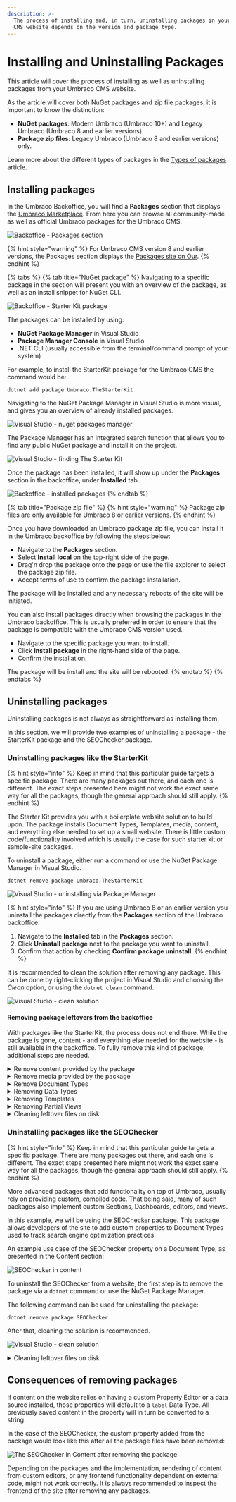 ```yaml
---
description: >-
  The process of installing and, in turn, uninstalling packages in your Umbraco
  CMS website depends on the version and package type.
---
```


# Installing and Uninstalling Packages

This article will cover the process of installing as well as uninstalling packages from your Umbraco CMS website.

As the article will cover both NuGet packages and zip file packages, it is important to know the distinction:

* **NuGet packages**: Modern Umbraco (Umbraco 10+) and Legacy Umbraco (Umbraco 8 and earlier versions).
* **Package zip files**: Legacy Umbraco (Umbraco 8 and earlier versions) only.

Learn more about the different types of packages in the [Types of packages](types-of-packages.md) article.

## Installing packages

In the Umbraco Backoffice, you will find a **Packages** section that displays the [Umbraco Marketplace](https://marketplace.umbraco.com/). From here you can browse all community-made as well as official Umbraco packages for the Umbraco CMS.

![Backoffice - Packages section](<images/backoffice-packages-section (1).png>)

{% hint style="warning" %}
For Umbraco CMS version 8 and earlier versions, the Packages section displays the [Packages site on Our](https://our.umbraco.com/packages/).
{% endhint %}

{% tabs %}
{% tab title="NuGet package" %}
Navigating to a specific package in the section will present you with an overview of the package, as well as an install snippet for NuGet CLI.

![Backoffice - Starter Kit package](<images/backoffice-packages-section-package (1).png>)

The packages can be installed by using:

* **NuGet Package Manager** in Visual Studio
* **Package Manager Console** in Visual Studio
* .NET CLI (usually accessible from the terminal/command prompt of your system)

For example, to install the StarterKit package for the Umbraco CMS the command would be:

`dotnet add package Umbraco.TheStarterKit`

Navigating to the NuGet Package Manager in Visual Studio is more visual, and gives you an overview of already installed packages.

![Visual Studio - nuget packages manager](<images/nuget-installing-options (1).png>)

The Package Manager has an integrated search function that allows you to find any public NuGet package and install it on the project.

![Visual Studio - finding The Starter Kit](images/nuget-package-in-manager.png)

Once the package has been installed, it will show up under the **Packages** section in the backoffice, under **Installed** tab.

![Backoffice - installed packages](<images/backoffice-installed-packages (1).png>)
{% endtab %}

{% tab title="Package zip file" %}
{% hint style="warning" %}
Package zip files are only available for Umbraco 8 or earlier versions.
{% endhint %}

Once you have downloaded an Umbraco package zip file, you can install it in the Umbraco backoffice by following the steps below:

* Navigate to the **Packages** section.
* Select **Install local** on the top-right side of the page.
* Drag'n drop the package onto the page or use the file explorer to select the package zip file.
* Accept terms of use to confirm the package installation.

The package will be installed and any necessary reboots of the site will be initiated.

You can also install packages directly when browsing the packages in the Umbraco backoffice. This is usually preferred in order to ensure that the package is compatible with the Umbraco CMS version used.

* Navigate to the specific package you want to install.
* Click **Install package** in the right-hand side of the page.
* Confirm the installation.

The package will be install and the site will be rebooted.
{% endtab %}
{% endtabs %}

## Uninstalling packages

Uninstalling packages is not always as straightforward as installing them.

In this section, we will provide two examples of uninstalling a package - the StarterKit package and the SEOChecker package.

### Uninstalling packages like the StarterKit

{% hint style="info" %}
Keep in mind that this particular guide targets a specific package. There are many packages out there, and each one is different. The exact steps presented here might not work the exact same way for all the packages, though the general approach should still apply.
{% endhint %}

The Starter Kit provides you with a boilerplate website solution to build upon. The package installs Document Types, Templates, media, content, and everything else needed to set up a small website. There is little custom code/functionality involved which is usually the case for such starter kit or sample-site packages.

To uninstall a package, either run a command or use the NuGet Package Manager in Visual Studio.

`dotnet remove package Umbraco.TheStarterKit`

![Visual Studio - uninstalling via Package Manager](<images/uninstalling-via-nuget-package-manager (1).png>)

{% hint style="info" %}
If you are using Umbraco 8 or an earlier version you uninstall the packages directly from the **Packages** section of the Umbraco backoffice.

1. Navigate to the **Installed** tab in the **Packages** section.
2. Click **Uninstall package** next to the package you want to uninstall.
3. Confirm that action by checking **Confirm package uninstall**.
{% endhint %}

It is recommended to clean the solution after removing any package. This can be done by right-clicking the project in Visual Studio and choosing the _Clean_ option, or using the `dotnet clean` command.

![Visual Studio - clean solution](<images/vs-cleaning-solution (1).png>)

#### Removing package leftovers from the backoffice

With packages like the StarterKit, the process does not end there. While the package is gone, content - and everything else needed for the website - is still available in the backoffice. To fully remove this kind of package, additional steps are needed.

<details>

<summary>Remove content provided by the package</summary>

There is no universal way to tell what content comes from a package, and what content is custom-made. In the Content section, delete individual nodes accordingly. If the goal is to fully remove the package and clean the site, all the content can be removed (and the recycle bin emptied).

<img src="images/removing-content (1).png" alt="Backoffice - removing content" data-size="original">

</details>

<details>

<summary>Remove media provided by the package</summary>

Similar to content, media also might have to be removed.

<img src="images/removing-media (1).png" alt="Backoffice - removing media" data-size="original">

</details>

<details>

<summary>Remove Document Types</summary>

Document Types can be removed from the **Settings** section. If fully removing the package, all Document Types can be deleted, as there are no default Document Types in a clean-slate Umbraco installation.

<img src="images/removing-document-types (1).png" alt="Backoffice - removing document types" data-size="original">

</details>

<details>

<summary>Removing Data Types</summary>

As opposed to Document Types, there are some Data Types that are available out of the box when Umbraco is installed. It is not recommended to remove them. The safe approach is to delete any item that starts with a Document Type prefix and includes multiple dashes. That is the default naming convention for new configurations of Data Types (Example: "Blog - How many posts should be shown - Slider")

<img src="images/removing-datatypes (1).png" alt="Backoffice - removing data types" data-size="original">

</details>

<details>

<summary>Removing Templates</summary>

No Templates are available out of the box in a new installation. If cleaning up after a package, it would be okay to delete all that are present

<img src="images/removing-templates.png" alt="Backoffice - removing templates" data-size="original">

</details>

<details>

<summary>Removing Partial Views</summary>

Out of the box, there are a few views available in the `blocklist` and `grid` folders. Everything else can theoretically be removed.

<img src="images/removing-partials (1).png" alt="Backoffice - removing partial views" data-size="original">

</details>

<details>

<summary>Cleaning leftover files on disk</summary>

Some packages might reference other items. For example, installing the StarterKit also adds `Bergmania.OpenStreetMap` to your project. That component will show up as installed in the backoffice even after uninstalling the NuGet package.

<img src="images/installed-package-leftovers-backoffice (1).png" alt="Backoffice - Packages section - leftover dependency" data-size="original">

In many cases, custom dashboards, editors, and scripts are left in the `App_Plugins` folder after a package has been uninstalled via NuGet. These files also have to be deleted manually.

<img src="images/app-plugins-starterkit (1).png" alt="Visual Studio - App Plugins leftover files" data-size="original">

</details>

### Uninstalling packages like the SEOChecker

{% hint style="info" %}
Keep in mind that this particular guide targets a specific package. There are many packages out there, and each one is different. The exact steps presented here might not work the exact same way for all the packages, though the general approach should still apply.
{% endhint %}

More advanced packages that add functionality on top of Umbraco, usually rely on providing custom, compiled code. That being said, many of such packages also implement custom Sections, Dashboards, editors, and views.

In this example, we will be using the SEOChecker package. This package allows developers of the site to add custom properties to Document Types used to track search engine optimization practices.

An example use case of the SEOChecker property on a Document Type, as presented in the Content section:

![SEOChecker in content](<images/seochecker-content-section (1).png>)

To uninstall the SEOChecker from a website, the first step is to remove the package via a `dotnet` command or use the NuGet Package Manager.

The following command can be used for uninstalling the package:

`dotnet remove package SEOChecker`

After that, cleaning the solution is recommended.

![Visual Studio - clean solution](<images/vs-cleaning-solution (1).png>)

<details>

<summary>Cleaning leftover files on disk</summary>

While uninstalling the package would remove most of the custom code, the `App_Plugins` folder has to be cleaned manually.

<img src="images/seochecker-app-plugins.png" alt="SEOChecker files in App Plugins" data-size="original">

Removing _seochecker_ folder from `App_Plugins` will clean up the leftover backoffice section and dashboards.

</details>

## Consequences of removing packages

If content on the website relies on having a custom Property Editor or a data source installed, those properties will default to a `label` Data Type. All previously saved content in the property will in turn be converted to a string.

In the case of the SEOChecker, the custom property added from the package would look like this after all the package files have been removed:

![The SEOChecker in Content after removing the package](<images/seochecker-after-removal (1).png>)

Depending on the packages and the implementation, rendering of content from custom editors, or any frontend functionality dependent on external code, might not work correctly. It is always recommended to inspect the frontend of the site after removing any packages.
